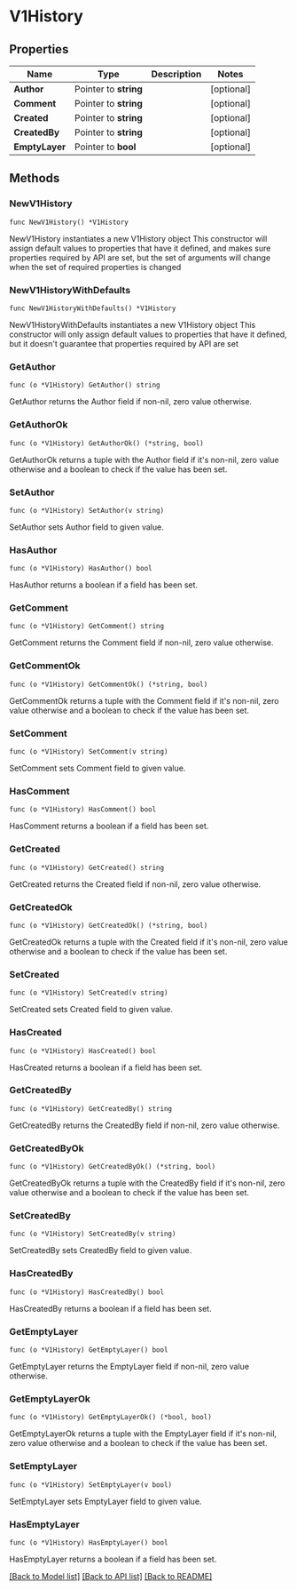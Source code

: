 # V1History

## Properties

Name | Type | Description | Notes
------------ | ------------- | ------------- | -------------
**Author** | Pointer to **string** |  | [optional] 
**Comment** | Pointer to **string** |  | [optional] 
**Created** | Pointer to **string** |  | [optional] 
**CreatedBy** | Pointer to **string** |  | [optional] 
**EmptyLayer** | Pointer to **bool** |  | [optional] 

## Methods

### NewV1History

`func NewV1History() *V1History`

NewV1History instantiates a new V1History object
This constructor will assign default values to properties that have it defined,
and makes sure properties required by API are set, but the set of arguments
will change when the set of required properties is changed

### NewV1HistoryWithDefaults

`func NewV1HistoryWithDefaults() *V1History`

NewV1HistoryWithDefaults instantiates a new V1History object
This constructor will only assign default values to properties that have it defined,
but it doesn't guarantee that properties required by API are set

### GetAuthor

`func (o *V1History) GetAuthor() string`

GetAuthor returns the Author field if non-nil, zero value otherwise.

### GetAuthorOk

`func (o *V1History) GetAuthorOk() (*string, bool)`

GetAuthorOk returns a tuple with the Author field if it's non-nil, zero value otherwise
and a boolean to check if the value has been set.

### SetAuthor

`func (o *V1History) SetAuthor(v string)`

SetAuthor sets Author field to given value.

### HasAuthor

`func (o *V1History) HasAuthor() bool`

HasAuthor returns a boolean if a field has been set.

### GetComment

`func (o *V1History) GetComment() string`

GetComment returns the Comment field if non-nil, zero value otherwise.

### GetCommentOk

`func (o *V1History) GetCommentOk() (*string, bool)`

GetCommentOk returns a tuple with the Comment field if it's non-nil, zero value otherwise
and a boolean to check if the value has been set.

### SetComment

`func (o *V1History) SetComment(v string)`

SetComment sets Comment field to given value.

### HasComment

`func (o *V1History) HasComment() bool`

HasComment returns a boolean if a field has been set.

### GetCreated

`func (o *V1History) GetCreated() string`

GetCreated returns the Created field if non-nil, zero value otherwise.

### GetCreatedOk

`func (o *V1History) GetCreatedOk() (*string, bool)`

GetCreatedOk returns a tuple with the Created field if it's non-nil, zero value otherwise
and a boolean to check if the value has been set.

### SetCreated

`func (o *V1History) SetCreated(v string)`

SetCreated sets Created field to given value.

### HasCreated

`func (o *V1History) HasCreated() bool`

HasCreated returns a boolean if a field has been set.

### GetCreatedBy

`func (o *V1History) GetCreatedBy() string`

GetCreatedBy returns the CreatedBy field if non-nil, zero value otherwise.

### GetCreatedByOk

`func (o *V1History) GetCreatedByOk() (*string, bool)`

GetCreatedByOk returns a tuple with the CreatedBy field if it's non-nil, zero value otherwise
and a boolean to check if the value has been set.

### SetCreatedBy

`func (o *V1History) SetCreatedBy(v string)`

SetCreatedBy sets CreatedBy field to given value.

### HasCreatedBy

`func (o *V1History) HasCreatedBy() bool`

HasCreatedBy returns a boolean if a field has been set.

### GetEmptyLayer

`func (o *V1History) GetEmptyLayer() bool`

GetEmptyLayer returns the EmptyLayer field if non-nil, zero value otherwise.

### GetEmptyLayerOk

`func (o *V1History) GetEmptyLayerOk() (*bool, bool)`

GetEmptyLayerOk returns a tuple with the EmptyLayer field if it's non-nil, zero value otherwise
and a boolean to check if the value has been set.

### SetEmptyLayer

`func (o *V1History) SetEmptyLayer(v bool)`

SetEmptyLayer sets EmptyLayer field to given value.

### HasEmptyLayer

`func (o *V1History) HasEmptyLayer() bool`

HasEmptyLayer returns a boolean if a field has been set.


[[Back to Model list]](../README.md#documentation-for-models) [[Back to API list]](../README.md#documentation-for-api-endpoints) [[Back to README]](../README.md)


